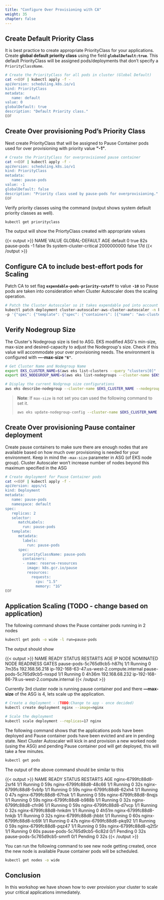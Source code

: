 ```yaml
---
title: "Configure Over Provisioning with CA"
weight: 35
chapter: false
---
```


## Create Default Priority Class 

It is best practice to create appropriate PriorityClass for your applications. Create **global default priority class** using the field **`globalDefault:true`**. This default PriorityClass will be assigned pods/deployments that don’t specify a `PriorityClassName`.

```bash
# Create the PriorityClass for all pods in cluster (Global Default)
cat <<EOF | kubectl apply -f -
apiVersion: scheduling.k8s.io/v1
kind: PriorityClass
metadata:
   name: default
value: 0
globalDefault: true
description: "Default Priority class."
EOF
```

## Create Over provisioning Pod’s Priority Class

Next create PriorityClass that will be assigned to Pause Container pods used for over provisioning with priority value **"-1"**.

```bash
# Create the PriorityClass for overprovisioned pause container 
cat <<EOF | kubectl apply -f -
apiVersion: scheduling.k8s.io/v1
kind: PriorityClass
metadata:
   name: pause-pods
value: -1
globalDefault: false
description: "Priority class used by pause-pods for overprovisioning."
EOF
```

Verify priority classes using the command (output shows system default priority classes as well).

```bash
kubectl get priorityclass
```

The output will show the PriortyClass created with appropriate values

{{< output >}}
NAME                      VALUE        GLOBAL-DEFAULT   AGE
default                   0            true             82s
pause-pods                -1           false            9s
system-cluster-critical   2000000000   false            17d
{{< /output >}}

## Configure CA to include best-effort pods for Scaling

Patch CA to set flag **`expendable-pods-priority-cutoff`** to value **`-10`** so Pause pods are taken into consideration when Cluster Autoscaler does the scaling operation.

```bash
# Patch the Cluster Autoscaler so it takes expendable pod into account for making scaling decisions
kubectl patch deployment cluster-autoscaler-aws-cluster-autoscaler -n kube-system \
-p '{"spec": {"template": {"spec": {"containers": [{"name": "aws-cluster-autoscaler","command": ["./cluster-autoscaler","--v=4","--stderrthreshold=info","--cloud-provider=aws","--skip-nodes-with-local-storage=false","--expander=least-waste","--node-group-auto-discovery=asg:tag=k8s.io/cluster-autoscaler/enabled,k8s.io/cluster-autoscaler/eksworkshop-eksctl","--balance-similar-node-groups","--skip-nodes-with-system-pods=false","--expendable-pods-priority-cutoff=-10"]}]}}}}'
```

## Verify Nodegroup Size

The Cluster's Nodegroup size is tied to ASG. EKS modified ASG's min-size, max-size and desired-capacity to adjust the Nodegroup's size. Check if this value will accommodate your over provisioning needs. The environment is configured with **—-max-size** **`"6"`**.

```bash
# Get Cluster Name and Nodegroup Name
export EKS_CLUSTER_NAME=$(aws eks list-clusters --query "clusters[0]" --output text)
export EKS_NODEGROUP_NAME=$(aws eks list-nodegroups --cluster-name $EKS_CLUSTER_NAME --query "nodegroups[0]" --output text)

# Display the current Nodgroup size configurations
aws eks describe-nodegroup --cluster-name $EKS_CLUSTER_NAME --nodegroup-name $EKS_NODEGROUP_NAME --query nodegroup.scalingConfig --output table
```

> **Note**: If `max-size` is not set you can used the following command to set it.
> 
> ```bash
> aws eks update-nodegroup-config --cluster-name $EKS_CLUSTER_NAME --nodegroup-name $EKS_NODEGROUP_NAME  --scaling-config minSize=3,maxSize=6,desiredSize=3`
> ```

## Create Over provisioning Pause container deployment

Create pause containers to make sure there are enough nodes that are available based on how much over provisioning is needed for your environment. Keep in mind the `—max-size` parameter in ASG (of EKS node group). Cluster Autoscaler won’t increase number of nodes beyond this maximum specified in the ASG

```bash
# Create deployment for Pause Container pods
cat <<EOF | kubectl apply -f -
apiVersion: apps/v1
kind: Deployment
metadata:
   name: pause-pods
   namespace: default
spec:
   replicas: 2
   selector:
      matchLabels:
        run: pause-pods
   template:
      metadata:
        labels:
          run: pause-pods
      spec:
        priorityClassName: pause-pods
        containers:
        - name: reserve-resources
          image: k8s.gcr.io/pause
          resources:
            requests:
              cpu: "1.5"
              memory: "1G"
EOF
```

## Application Scaling (TODO - change based on application)

The following command shows the Pause container pods running in 2 nodes

```bash
kubectl get pods -o wide -l run=pause-pods
```

The output should show

{{< output >}}
NAME                          READY   STATUS    RESTARTS   AGE     IP               NODE                                          NOMINATED NODE   READINESS GATES
pause-pods-5c765d9cb5-h87hj   1/1     Running   0          7m35s   192.168.56.218   ip-192-168-63-47.us-west-2.compute.internal   <none>           <none>
pause-pods-5c765d9cb5-nxspd   1/1     Running   0          4h36m   192.168.68.232   ip-192-168-86-79.us-west-2.compute.internal   <none>           <none>
{{< /output >}}

Currently 3rd cluster node is running pause container pod and there **—max-size** of the ASG is 4, lets scale up the application.

```bash
# Create a deployment - (TODO:Change to app - once decided)
kubectl create deployment nginx --image=nginx

# Scale the deployment
kubectl scale deployment --replicas=17 nginx
```


The following command shows that the applications pods have been deployed and Pause container pods have been evicted and are in pending state. Next Cluster Autoscaler will kick in and provision a new worked node (using the ASG) and pending Pause container pod will get deployed, this will take a few minutes.

```bash
kubectl get pods
```
The output of the above command should be similar to this

{{< output >}}
NAME                            READY   STATUS    RESTARTS   AGE
nginx-6799fc88d8-2srf4          1/1     Running   0          59s
nginx-6799fc88d8-48c66          1/1     Running   0          32s
nginx-6799fc88d8-5vbfp          1/1     Running   0          59s
nginx-6799fc88d8-62xh4          1/1     Running   0          47s
nginx-6799fc88d8-67hsk          1/1     Running   0          59s
nginx-6799fc88d8-8nqjs          1/1     Running   0          59s
nginx-6799fc88d8-b988b          1/1     Running   0          32s
nginx-6799fc88d8-cfn96          1/1     Running   0          59s
nginx-6799fc88d8-d7vcp          1/1     Running   0          32s
nginx-6799fc88d8-hnkdm          1/1     Running   0          4h51m
nginx-6799fc88d8-hnkjb          1/1     Running   0          32s
nginx-6799fc88d8-jhbbt          1/1     Running   0          60s
nginx-6799fc88d8-lc69l          1/1     Running   0          47s
nginx-6799fc88d8-pkq92          1/1     Running   0          59s
nginx-6799fc88d8-pqz47          1/1     Running   0          59s
nginx-6799fc88d8-q2t5r          1/1     Running   0          60s
pause-pods-5c765d9cb5-6c82d     0/1     Pending   0          32s
pause-pods-5c765d9cb5-smnfl     0/1     Pending   0          32s
{{< /output >}}


You can run the following command to see new node getting created, once the new node is available Pause container pods will be scheduled.

```bash
kubectl get nodes -o wide
```

## Conclusion
In this workshop we have shown how to over provision your cluster to scale your critical applications immediately.
